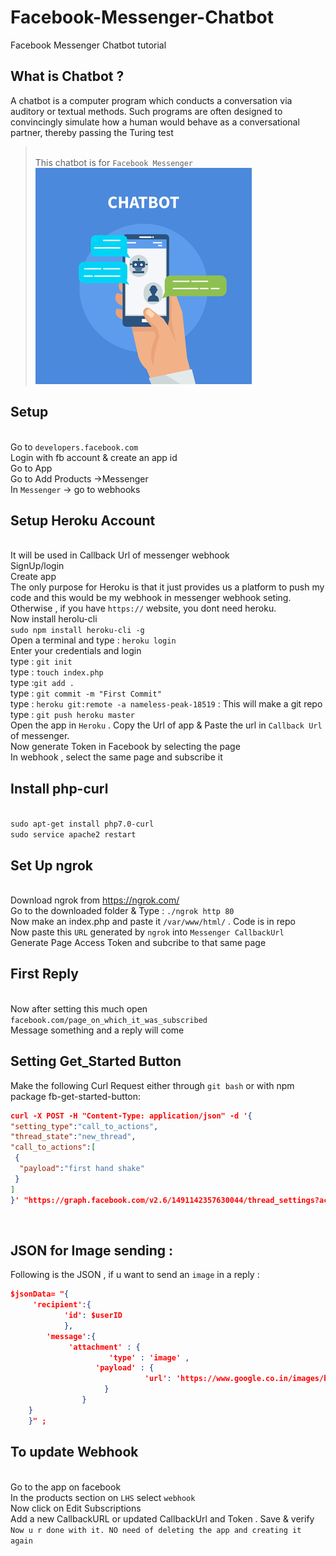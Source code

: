 # Facebook-Messenger-Chatbot
Facebook Messenger Chatbot tutorial

## What is Chatbot ? 
A chatbot is a computer program which conducts a conversation via auditory or textual methods. Such programs are often designed to convincingly simulate how a human would behave as a conversational partner, thereby passing the Turing test

><br />  This chatbot is for `Facebook Messenger`
<br /> ![chatbot](/FacebookChatBot/Chatbot.jpg)

## Setup 
<br /> Go to `developers.facebook.com`
<br /> Login with fb account & create an app id
<br /> Go to App
<br /> Go to Add Products ->Messenger 
<br /> In `Messenger` -> go to webhooks

## Setup Heroku Account 
<br /> It will be used in Callback Url of messenger webhook
<br /> SignUp/login
<br /> Create app
<br /> The only purpose for Heroku is that it just provides us a platform to push my code and this would be my webhook in messenger webhook seting. Otherwise , if you have `https://` website, you dont need heroku. 
<br /> Now install herolu-cli
<br /> `sudo npm install heroku-cli -g`
<br /> Open a terminal and type : `heroku login`
<br /> Enter your credentials and login
<br /> type : `git init`
<br /> type : `touch index.php`
<br /> type :`git add .`
<br /> type : `git commit -m "First Commit" `
<br /> type : `heroku git:remote -a nameless-peak-18519` : This will make a git repo
<br /> type : `git push heroku master`
<br /> Open the app in `Heroku` . Copy the Url of app & Paste the url in `Callback Url` of messenger.
<br /> Now generate Token in Facebook by selecting the page
<br /> In webhook , select the same page and subscribe it

## Install php-curl
<br /> `sudo apt-get install php7.0-curl`
<br /> `sudo service apache2 restart`

## Set Up ngrok
<br /> Download ngrok from https://ngrok.com/
<br > Go to the downloaded folder & Type : `./ngrok http 80`
<br /> Now make an index.php and paste it `/var/www/html/` . Code is in repo 
<br /> Now paste this `URL` generated by `ngrok` into `Messenger CallbackUrl` 
<br /> Generate Page Access Token and subcribe to that same page

## First Reply
<br /> Now after setting this much open `facebook.com/page_on_which_it_was_subscribed`
<br /> Message something and a reply will come 

## Setting Get_Started Button
Make the following Curl Request either through `git bash` or with npm package fb-get-started-button:
```json
curl -X POST -H "Content-Type: application/json" -d '{
"setting_type":"call_to_actions",
"thread_state":"new_thread",
"call_to_actions":[
 {
  "payload":"first hand shake"
 }
]
}' "https://graph.facebook.com/v2.6/1491142357630044/thread_settings?access_token=<PAGE_ACCCESS_TOKEN>"
```

<br />

## JSON for Image sending :
Following is the JSON , if u want to send an `image` in a reply :
```json
$jsonData= "{
     'recipient':{
	        'id': $userID
		    },
	    'message':{
	  	     'attachment' : {
	  		          'type' : 'image' ,
	  	           'payload' : {
			                  'url': 'https://www.google.co.in/images/branding/googlelogo/2x/googlelogo_color_272x92dp.png'
	  	             }
	            }
	}   	
	}" ;
 ```
 ## To update Webhook 
 
 <br /> Go to the app on facebook
 <br />In the products section on `LHS` select `webhook`
<br /> Now click on Edit Subscriptions
<br /> Add a new CallbackURL or updated CallbackUrl and Token . Save & verify
<br />`Now u r done with it. NO need of deleting the app and creating it again`

	

